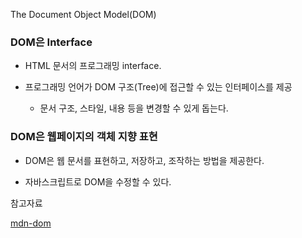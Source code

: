 The Document Object Model(DOM) 

### DOM은 Interface

- HTML 문서의 프로그래밍 interface.

- 프로그래밍 언어가 DOM 구조(Tree)에 접근할 수 있는 인터페이스를 제공

    - 문서 구조, 스타일, 내용 등을 변경할 수 있게 돕는다. 

### DOM은 웹페이지의 객체 지향 표현

- DOM은 웹 문서를 표현하고, 저장하고, 조작하는 방법을 제공한다.

- 자바스크립트로 DOM을 수정할 수 있다.



참고자료

[mdn-dom](https://developer.mozilla.org/ko/docs/Web/API/Document_Object_Model/Introduction)